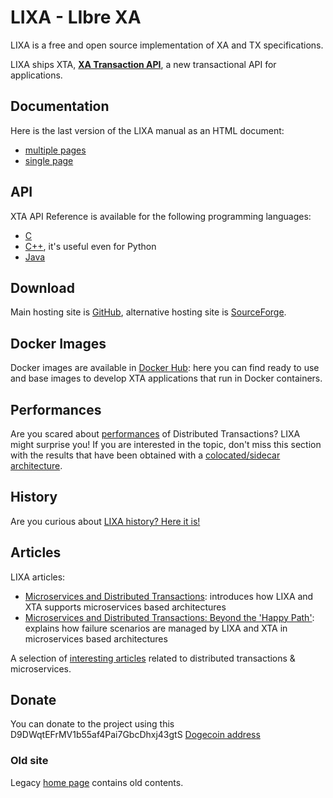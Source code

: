 # LIXA - LIbre XA

LIXA is a free and open source implementation of XA and TX specifications.

LIXA ships XTA, [**XA Transaction API**](XTA.md), a new transactional API for
applications.

## Documentation
Here is the last version of the LIXA manual as an HTML document:

- [multiple pages](/lixa/manuals/html/index.html)
- [single page](/lixa/manuals/html/index_all_in_one.html)

## API
XTA API Reference is available for the following programming languages:

- [C](/lixa/manuals/xta/C/index.html)
- [C++](/lixa/manuals/xta/CPP/index.html), it's useful even for Python
- [Java](/lixa/manuals/xta/Java/index.html)

## Download
Main hosting site is [GitHub](https://github.com/tiian/lixa), alternative hosting site is [SourceForge](https://sourceforge.net/projects/lixa/).

## Docker Images
Docker images are available in [Docker Hub](https://hub.docker.com/u/lixa): here you can find ready to use and base images to develop XTA applications that run in Docker containers.

## Performances
Are you scared about [performances](performances/performances.md) of Distributed Transactions? LIXA might surprise you! If you are interested in the topic, don't miss this section with the results that have been obtained with a [colocated/sidecar architecture](performances/performances_2.md).

## History
Are you curious about [LIXA history? Here it is!](history.md)

## Articles
LIXA articles:

- [Microservices and Distributed Transactions](https://dzone.com/articles/microservices-and-distributed-transactions): introduces how LIXA and XTA supports microservices based architectures
- [Microservices and Distributed Transactions: Beyond the 'Happy Path'](https://dzone.com/articles/microservices-and-distributed-transactions-beyond): explains how failure scenarios are managed by LIXA and XTA in microservices based architectures

A selection of [interesting articles](interesting_articles.md) related to distributed transactions & microservices.

## Donate
You can donate to the project using this D9DWqtEFrMV1b55af4Pai7GbcDhxj43gtS [Dogecoin address](https://dogecoin.com/)

### Old site
Legacy [home page](https://sourceforge.net/p/lixa/wiki/) contains old contents.

